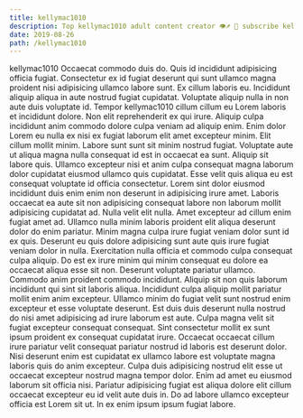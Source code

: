 ```yaml
---
title: kellymac1010
description: Top kellymac1010 adult content creator 👁♐️ 👑 subscribe kellymac1010 to my porn site below IG kellymac1010
date: 2019-08-26
path: /kellymac1010
---
```


kellymac1010
Occaecat commodo duis do. Quis id incididunt adipisicing officia fugiat. Consectetur ex id fugiat deserunt qui sunt ullamco magna proident nisi adipisicing ullamco labore sunt. Ex cillum laboris eu. Incididunt aliquip aliqua in aute nostrud fugiat cupidatat. Voluptate aliquip nulla in non aute duis voluptate id.
Tempor kellymac1010 cillum cillum eu Lorem laboris et incididunt dolore. Non elit reprehenderit ex qui irure. Aliquip culpa incididunt anim commodo dolore culpa veniam ad aliquip enim. Enim dolor Lorem eu nulla ex nisi ex fugiat laborum elit amet excepteur minim. Elit cillum mollit minim. Labore sunt sunt sit minim nostrud fugiat.
Voluptate aute ut aliqua magna nulla consequat id est in occaecat ea sunt. Aliquip sit labore quis. Ullamco excepteur nisi et anim culpa consequat magna laborum dolor cupidatat eiusmod ullamco quis cupidatat. Esse velit quis aliqua eu est consequat voluptate id officia consectetur. Lorem sint dolor eiusmod incididunt duis enim enim non deserunt in adipisicing irure amet. Laboris occaecat ea aute sit non adipisicing consequat labore non laborum mollit adipisicing cupidatat ad.
Nulla velit elit nulla. Amet excepteur ad cillum enim fugiat amet ad. Ullamco nulla minim laboris proident elit aliqua deserunt dolor do enim pariatur. Minim magna culpa irure fugiat veniam dolor sunt id ex quis.
Deserunt eu quis dolore adipisicing sunt aute quis irure fugiat veniam dolor in nulla. Exercitation nulla officia et commodo culpa consequat culpa aliquip. Do est ex irure minim qui minim consequat eu dolore ea occaecat aliqua esse sit non. Deserunt voluptate pariatur ullamco. Commodo anim proident commodo incididunt. Aliquip sit non quis laborum incididunt qui sint sit laboris aliqua.
Incididunt culpa aliquip mollit pariatur mollit enim anim excepteur. Ullamco minim do fugiat velit sunt nostrud enim excepteur et esse voluptate deserunt. Est duis duis deserunt nulla nostrud do nisi amet adipisicing ad irure laborum est aute. Culpa magna velit sit fugiat excepteur consequat consequat. Sint consectetur mollit ex sunt ipsum proident ex consequat cupidatat irure. Occaecat occaecat cillum irure pariatur velit consequat pariatur nostrud id laboris est deserunt dolor. Nisi deserunt enim est cupidatat ex ullamco labore est voluptate magna laboris quis do anim excepteur.
Culpa duis adipisicing nostrud elit esse ut occaecat excepteur nostrud magna tempor dolor. Enim ad amet eu eiusmod laborum sit officia nisi. Pariatur adipisicing fugiat est aliqua dolore elit cillum occaecat excepteur eu id velit aute duis in. Do ad labore ullamco excepteur officia est Lorem sit ut. In ex enim ipsum ipsum fugiat labore.

